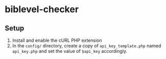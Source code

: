 # biblevel-checker

## Setup
1. Install and enable the cURL PHP extension
2. In the `config/` directory, create a copy of `api_key_template.php` named `api_key.php` and set the value of `$api_key` accordingly.  